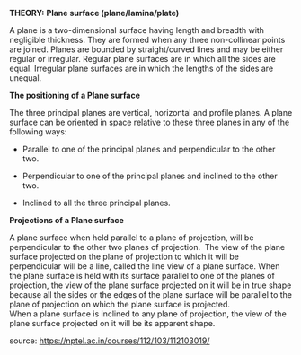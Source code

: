 **THEORY:**
**Plane surface (plane/lamina/plate)**

A plane is a two-dimensional surface having length and breadth with
negligible thickness. They are formed when any three non-collinear
points are joined. Planes are bounded by straight/curved lines and may
be either regular or irregular. Regular plane surfaces are in which all
the sides are equal. Irregular plane surfaces are in which the lengths
of the sides are unequal.

**The positioning of a Plane surface**

The three principal planes are vertical, horizontal and profile planes. A plane surface can be oriented in space relative to these three planes in any of the following ways:

  - Parallel to one of the principal planes and perpendicular to the
    other two.

  - Perpendicular to one of the principal planes and inclined to the
    other two.

  - Inclined to all the three principal planes.

**Projections of a Plane surface**

A plane surface when held parallel to a plane of projection, will be
perpendicular to the other two planes of projection.  The view of the
plane surface projected on the plane of projection to which it will be
perpendicular will be a line, called the line view of a plane surface.
When the plane surface is held with its surface parallel to one of the
planes of projection, the view of the plane surface projected on it will
be in true shape because all the sides or the edges of the plane surface
will be parallel to the plane of projection on which the plane surface
is projected.  
When a plane surface is inclined to any plane of projection, the view of
the plane surface projected on it will be its apparent shape.

source: https://nptel.ac.in/courses/112/103/112103019/
